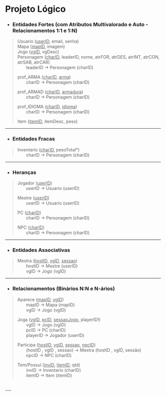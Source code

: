 # Projeto Lógico

- ### Entidades Fortes (com Atributos Multivalorado e Auto - Relacionamentos 1:1 e 1:N)<br>
>Usuario (<ins>userID</ins>, email, senha)<br>
>Mapa (<ins>mapID</ins>, imagem)<br>
>Jogo (<ins>vgID</ins>, vgDesc)<br>
>Personagem (<ins>charID</ins>, leaderID, nome, atrFOR, atrDES, atrINT, atrCON, atrSAB, atrCAR)<br>
&emsp;&emsp;leaderID -> Personagem (charID)<br>
>
> prof_ARMA (<ins>charID</ins>, <ins>arma</ins>)<br>
&emsp;&emsp;charID -> Personagem (charID)<br>
>
>prof_ARMAD (<ins>charID</ins>, <ins>armadura</ins>)<br>
&emsp;&emsp;charID -> Personagem (charID)<br>
>
>prof_IDIOMA (<ins>charID</ins>, <ins>idioma</ins>)<br>
&emsp;&emsp;charID -> Personagem (charID)<br>
>
>Item (<ins>itemID</ins>, itemDesc, peso)<br>
---
- ### Entidades Fracas

>Inventario (<ins>charID</ins>, pesoTotal*)<br>
&emsp;&emsp;charID -> Personagem (charID)<br>
---
- ### Heranças

>Jogador (<ins>userID</ins>)<br>
&emsp;&emsp;userID -> Usuario (userID)<br>
>
>Mestre (<ins>userID</ins>)<br>
&emsp;&emsp;userID -> Usuario (userID)<br>
>
>PC (<ins>charID</ins>)<br>
&emsp;&emsp;charID -> Personagem (charID)<br>
>
>NPC (<ins>charID</ins>)<br>
&emsp;&emsp;charID -> Personagem (charID)<br>
---
- ### Entidades Associativas<br>
>
>Mestra (<ins>hostID</ins>, <ins>vgID</ins>, <ins>sessao</ins>)<br>
&emsp;&emsp;hostID -> Mestre (userID)<br>
&emsp;&emsp;vgID -> Jogo (vgID)<br>
---
- ### Relacionamentos (Binários N:N e N-ários)<br>

>Aparece (<ins>mapID</ins>, <ins>vgID</ins>)<br>
&emsp;&emsp;mapID -> Mapa (mapID)<br>
&emsp;&emsp;vgID -> Jogo (vgID)<br>
>
>Joga (<ins>vgID</ins>, <ins>pcID</ins>, <ins>sessaoJogo</ins>, playerID!)<br>
&emsp;&emsp;vgID -> Jogo (vgID)<br>
&emsp;&emsp;pcID -> PC (charID)<br>
&emsp;&emsp;playerID -> Jogador (userID)<br>
>
>Participa (<ins>hostID</ins>, <ins>vgID</ins>, <ins>sessao</ins>, <ins>npcID</ins>)<br>
&emsp;&emsp;(hostID , vgID , sessao) -> Mestra (hostID , vgID, sessão)<br>
&emsp;&emsp;npcID -> NPC (charID)<br>
>
>Tem/Possui (<ins>invID</ins>, <ins>itemID</ins>, qtd)<br>
&emsp;&emsp;invID -> Inventario (charID)<br>
&emsp;&emsp;itemID -> Item (itemID)<br>
<br>
---
